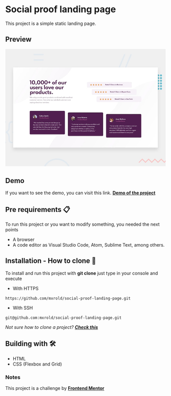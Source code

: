 # Social proof landing page

This project is a simple static landing page.

## Preview

![Design preview for the Social proof section coding challenge](./design/desktop-preview.jpg)

## Demo

If you want to see the demo, you can visit this link. **[Demo of the project](https://mxrold.github.io/social-proof-landing-page/)**

## Pre requirements 📋

To run this project or you want to modify something, you needed the next points
- A browser
- A code editor as Visual Studio Code, Atom, Sublime Text, among others.

## Installation - How to clone 🚀

To install and run this project with __git clone__ just type in your console and execute
- With HTTPS
~~~
https://github.com/mxrold/social-proof-landing-page.git
~~~
- With SSH
~~~
git@github.com:mxrold/social-proof-landing-page.git
~~~

_Not sure how to clone a project? **[Check this](https://github.com/mxrold/how-to-clone-a-repository-in-github/blob/main/README.md)**_

## Building with 🛠️

- HTML
- CSS (Flexbox and Grid)

### Notes
This project is a challenge by **[Frontend Mentor](https://www.frontendmentor.io/challenges/social-proof-section-6e0qTv_bA)**
